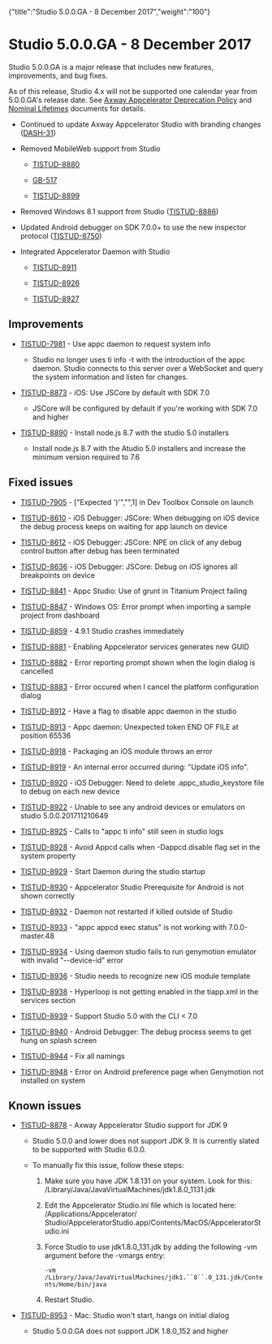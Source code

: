 {"title":"Studio 5.0.0.GA - 8 December 2017","weight":"100"} 

# Studio 5.0.0.GA - 8 December 2017

Studio 5.0.0.GA is a major release that includes new features, improvements, and bug fixes.

As of this release, Studio 4.x will not be supported one calendar year from 5.0.0.GA's release date. See [Axway Appcelerator Deprecation Policy](/docs/appc/AMPLIFY_Appcelerator_Services_Overview/Axway_Appcelerator_Deprecation_Policy/) and [Nominal Lifetimes](/docs/appc/AMPLIFY_Appcelerator_Services_Overview/Axway_Appcelerator_Product_Lifecycle/#NominalLifetimes) documents for details.

*   Continued to update Axway Appcelerator Studio with branding changes ([DASH-31](https://jira.appcelerator.org/browse/DASH-31))
    
*   Removed MobileWeb support from Studio
    
    *   [TISTUD-8880](https://jira.appcelerator.org/browse/TISTUD-8880)
        
    *   [GB-517](https://jira.appcelerator.org/browse/GB-517)
        
    *   [TISTUD-8899](https://jira.appcelerator.org/browse/TISTUD-8899)
        
*   Removed Windows 8.1 support from Studio ([TISTUD-8886](https://jira.appcelerator.org/browse/TISTUD-8886))
    
*   Updated Android debugger on SDK 7.0.0+ to use the new inspector protocol ([TISTUD-8750](https://jira.appcelerator.org/browse/TISTUD-8750))
    
*   Integrated Appcelerator Daemon with Studio
    
    *   [TISTUD-8911](https://jira.appcelerator.org/browse/TISTUD-8911)
        
    *   [TISTUD-8926](https://jira.appcelerator.org/browse/TISTUD-8926)
        
    *   [TISTUD-8927](https://jira.appcelerator.org/browse/TISTUD-8927)
        

## Improvements

*   [TISTUD-7981](https://jira.appcelerator.org/browse/TISTUD-7981) - Use appc daemon to request system info
    
    *   Studio no longer uses ti info -t <platform> with the introduction of the appc daemon. Studio connects to this server over a WebSocket and query the system information and listen for changes.
        
*   [TISTUD-8873](https://jira.appcelerator.org/browse/TISTUD-8873) - iOS: Use JSCore by default with SDK 7.0
    
    *   JSCore will be configured by default if you're working with SDK 7.0 and higher
        
*   [TISTUD-8890](https://jira.appcelerator.org/browse/TISTUD-8890) - Install node.js 8.7 with the studio 5.0 installers
    
    *   Install node.js 8.7 with the Atudio 5.0 installers and increase the minimum version required to 7.6
        

## Fixed issues

*   [TISTUD-7905](https://jira.appcelerator.org/browse/TISTUD-7905) - \["Expected ')'","",1\] in Dev Toolbox Console on launch
    
*   [TISTUD-8610](https://jira.appcelerator.org/browse/TISTUD-8610) - iOS Debugger: JSCore: When debugging on iOS device the debug process keeps on waiting for app launch on device
    
*   [TISTUD-8612](https://jira.appcelerator.org/browse/TISTUD-8612) - iOS Debugger: JSCore: NPE on click of any debug control button after debug has been terminated
    
*   [TISTUD-8636](https://jira.appcelerator.org/browse/TISTUD-8636) - iOS Debugger: JSCore: Debug on iOS ignores all breakpoints on device
    
*   [TISTUD-8841](https://jira.appcelerator.org/browse/TISTUD-8841) - Appc Studio: Use of grunt in Titanium Project failing
    
*   [TISTUD-8847](https://jira.appcelerator.org/browse/TISTUD-8847) - Windows OS: Error prompt when importing a sample project from dashboard
    
*   [TISTUD-8859](https://jira.appcelerator.org/browse/TISTUD-8859) - 4.9.1 Studio crashes immediately
    
*   [TISTUD-8881](https://jira.appcelerator.org/browse/TISTUD-8881) - Enabling Appcelerator services generates new GUID
    
*   [TISTUD-8882](https://jira.appcelerator.org/browse/TISTUD-8882) - Error reporting prompt shown when the login dialog is cancelled
    
*   [TISTUD-8883](https://jira.appcelerator.org/browse/TISTUD-8883) - Error occured when I cancel the platform configuration dialog
    
*   [TISTUD-8912](https://jira.appcelerator.org/browse/TISTUD-8912) - Have a flag to disable appc daemon in the studio
    
*   [TISTUD-8913](https://jira.appcelerator.org/browse/TISTUD-8913) - Appc daemon: Unexpected token END OF FILE at position 65536
    
*   [TISTUD-8918](https://jira.appcelerator.org/browse/TISTUD-8918) - Packaging an iOS module throws an error
    
*   [TISTUD-8919](https://jira.appcelerator.org/browse/TISTUD-8919) - An internal error occurred during: "Update iOS info".
    
*   [TISTUD-8920](https://jira.appcelerator.org/browse/TISTUD-8920) - iOS Debugger: Need to delete .appc\_studio\_keystore file to debug on each new device
    
*   [TISTUD-8922](https://jira.appcelerator.org/browse/TISTUD-8922) - Unable to see any android devices or emulators on studio 5.0.0.201711210649
    
*   [TISTUD-8925](https://jira.appcelerator.org/browse/TISTUD-8925) - Calls to "appc ti info" still seen in studio logs
    
*   [TISTUD-8928](https://jira.appcelerator.org/browse/TISTUD-8928) - Avoid Appcd calls when -Dappcd.disable flag set in the system property
    
*   [TISTUD-8929](https://jira.appcelerator.org/browse/TISTUD-8929) - Start Daemon during the studio startup
    
*   [TISTUD-8930](https://jira.appcelerator.org/browse/TISTUD-8930) - Appcelerator Studio Prerequisite for Android is not shown correctly
    
*   [TISTUD-8932](https://jira.appcelerator.org/browse/TISTUD-8932) - Daemon not restarted if killed outside of Studio
    
*   [TISTUD-8933](https://jira.appcelerator.org/browse/TISTUD-8933) - "appc appcd exec status" is not working with 7.0.0-master.48
    
*   [TISTUD-8934](https://jira.appcelerator.org/browse/TISTUD-8934) - Using daemon studio fails to run genymotion emulator with invalid "--device-id" error
    
*   [TISTUD-8936](https://jira.appcelerator.org/browse/TISTUD-8936) - Studio needs to recognize new iOS module template
    
*   [TISTUD-8938](https://jira.appcelerator.org/browse/TISTUD-8938) - Hyperloop is not getting enabled in the tiapp.xml in the services section
    
*   [TISTUD-8939](https://jira.appcelerator.org/browse/TISTUD-8939) - Support Studio 5.0 with the CLI < 7.0
    
*   [TISTUD-8940](https://jira.appcelerator.org/browse/TISTUD-8940) - Android Debugger: The debug process seems to get hung on splash screen
    
*   [TISTUD-8944](https://jira.appcelerator.org/browse/TISTUD-8944) - Fix all namings
    
*   [TISTUD-8948](https://jira.appcelerator.org/browse/TISTUD-8948) - Error on Android preference page when Genymotion not installed on system
    

## Known issues

*   [TISTUD-8878](https://jira.appcelerator.org/browse/TISTUD-8878) - Axway Appcelerator Studio support for JDK 9
    
    *   Studio 5.0.0 and lower does not support JDK 9. It is currently slated to be supported with Studio 6.0.0.
        
    *   To manually fix this issue, follow these steps:
        
        1.  Make sure you have JDK 1.8.131 on your system. Look for this: /Library/Java/JavaVirtualMachines/jdk1.8.0\_1131.jdk
            
        2.  Edit the Appcelerator Studio.ini file which is located here: /Applications/Appcelerator/ Studio/AppceleratorStudio.app/Contents/MacOS/AppceleratorStudio.ini
            
        3.  Force Studio to use jdk1.8.0\_131.jdk by adding the following \-vm argument before the \-vmargs entry:
            
            `-vm /Library/Java/JavaVirtualMachines/jdk1.``8``.0_131.jdk/Contents/Home/bin/java`
            
        4.  Restart Studio.
            
*   [TISTUD-8953](https://jira.appcelerator.org/browse/TISTUD-8953) - Mac: Studio won't start, hangs on initial dialog
    
    *   Studio 5.0.0.GA does not support JDK 1.8.0\_152 and higher